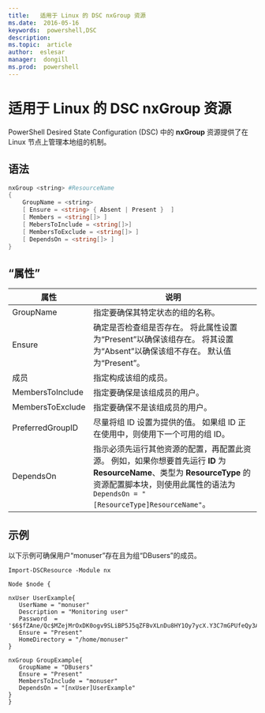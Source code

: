 ```yaml
---
title:   适用于 Linux 的 DSC nxGroup 资源
ms.date:  2016-05-16
keywords:  powershell,DSC
description:  
ms.topic:  article
author:  eslesar
manager:  dongill
ms.prod:  powershell
---
```


# 适用于 Linux 的 DSC nxGroup 资源

PowerShell Desired State Configuration (DSC) 中的 **nxGroup** 资源提供了在 Linux 节点上管理本地组的机制。

## 语法

```powershell
nxGroup <string> #ResourceName
{
    GroupName = <string>
    [ Ensure = <string> { Absent | Present }  ]
    [ Members = <string[]> ]
    [ MebersToInclude = <string[]>]
    [ MembersToExclude = <string[]> ]
    [ DependsOn = <string[]> ]
}

```

## “属性”

|  属性 |  说明 | 
|---|---|
| GroupName| 指定要确保其特定状态的组的名称。| 
| Ensure| 确定是否检查组是否存在。 将此属性设置为“Present”以确保该组存在。 将其设置为“Absent”以确保该组不存在。 默认值为“Present”。| 
| 成员| 指定构成该组的成员。| 
| MembersToInclude| 指定要确保是该组成员的用户。| 
| MembersToExclude| 指定要确保不是该组成员的用户。| 
| PreferredGroupID| 尽量将组 ID 设置为提供的值。 如果组 ID 正在使用中，则使用下一个可用的组 ID。| 
| DependsOn | 指示必须先运行其他资源的配置，再配置此资源。 例如，如果你想要首先运行 **ID** 为 **ResourceName**、类型为 **ResourceType** 的资源配置脚本块，则使用此属性的语法为 `DependsOn = "[ResourceType]ResourceName"`。| 

## 示例

以下示例可确保用户“monuser”存在且为组“DBusers”的成员。

```
Import-DSCResource -Module nx 

Node $node {

nxUser UserExample{
   UserName = "monuser"
   Description = "Monitoring user"
   Password  =    '$6$fZAne/Qc$MZejMrOxDK0ogv9SLiBP5J5qZFBvXLnDu8HY1Oy7ycX.Y3C7mGPUfeQy3A82ev3zIabhDQnj2ayeuGn02CqE/0'
   Ensure = "Present"
   HomeDirectory = "/home/monuser"
}
 
nxGroup GroupExample{
   GroupName = "DBusers"
   Ensure = "Present"
   MembersToInclude = "monuser"
   DependsOn = "[nxUser]UserExample"            
}
}
```



<!--HONumber=May16_HO3-->


